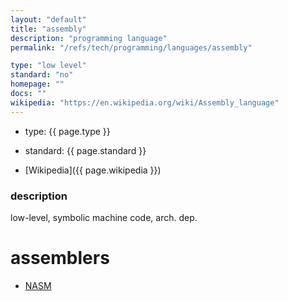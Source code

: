 ```yaml
---
layout: "default"
title: "assembly"
description: "programming language"
permalink: "/refs/tech/programming/languages/assembly"

type: "low level"
standard: "no"
homepage: ""
docs: ""
wikipedia: "https://en.wikipedia.org/wiki/Assembly_language"
---
```


- type: {{ page.type }}
- standard: {{ page.standard }}

- [Wikipedia]({{ page.wikipedia }})

### description

low-level, symbolic machine code, arch. dep.

# assemblers

- [NASM](https://nasm.us/)
